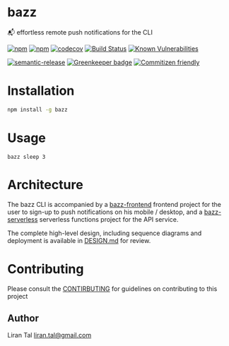 # bazz

📬 effortless remote push notifications for the CLI

[![npm](https://img.shields.io/npm/v/bazz.svg)](https://www.npmjs.com/package/bazz)
[![npm](https://img.shields.io/npm/l/bazz.svg)](https://www.npmjs.com/package/bazz)
[![codecov](https://codecov.io/gh/lirantal/bazz/branch/master/graph/badge.svg)](https://codecov.io/gh/lirantal/bazz)
[![Build Status](https://travis-ci.org/lirantal/bazz.svg?branch=master)](https://travis-ci.org/lirantal/bazz)
[![Known Vulnerabilities](https://snyk.io/test/github/lirantal/bazz/badge.svg)](https://snyk.io/test/github/lirantal/bazz)

[![semantic-release](https://img.shields.io/badge/%20%20%F0%9F%93%A6%F0%9F%9A%80-semantic--release-e10079.svg?style=flat)](https://github.com/semantic-release/semantic-release)
[![Greenkeeper badge](https://badges.greenkeeper.io/lirantal/bazz.svg)](https://greenkeeper.io/)
[![Commitizen friendly](https://img.shields.io/badge/commitizen-friendly-brightgreen.svg)](http://commitizen.github.io/cz-cli/)

# Installation

```bash
npm install -g bazz
```

# Usage

```
bazz sleep 3
```

# Architecture

The bazz CLI is accompanied by a [bazz-frontend](https://github.com/lirantal/bazz-frontend) frontend project for the user to sign-up to push notifications on his mobile / desktop, and a [bazz-serverless](https://github.com/lirantal/bazz-serverless) serverless functions project for the API service.

The complete high-level design, including sequence diagrams and deployment is available in [DESIGN.md](https://github.com/lirantal/bazz/blob/master/README.md) for review.

# Contributing

Please consult the [CONTIRBUTING](https://github.com/lirantal/bazz/blob/master/CONTRIBUTING.md) for guidelines on contributing to this project

## Author
Liran Tal <liran.tal@gmail.com>
